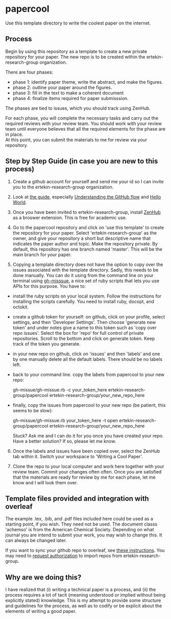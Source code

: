 # papercool

Use this template directory to write the coolest paper on the internet. 

## Process 

Begin by using this repository as a template to create a new private repository for your paper. 
The new repo is to be created within the ertekin-research-group organization. 

There are four phases: 
  - phase 1: identify paper theme, write the abstract, and make the figures. 
  - phase 2: outline your paper around the figures. 
  - phase 3: fill in the text to make a coherent document 
  - phase 4: finalize items required for paper submisssion. 
  
The phases are tied to issues, which you should track using ZenHub. 

For each phase, you will complete the necessary tasks and carry out the required reviews with your review team. 
You should work with your review team until everyone believes that all the required elements for the phase are in place.  
At this point, you can submit the materials to me for review via your repository. 

## Step by Step Guide (in case you are new to this process) 

1) Create a github account for yourself and send me your id so I can invite you to the ertekin-research-group organization. 

2) Look at [the guide](https://guides.github.com/), especially [Understanding the GitHub flow](https://guides.github.com/introduction/flow/) and [Hello World](https://guides.github.com/activities/hello-world/).  

3) Once you have been invited to ertekin-research-group, install [ZenHub](https://www.zenhub.com/) as a broswer extension. 
This is free for academic use. 

4) Go to the papercool repository and click on 'use this template' to create the repository for your paper. 
Select 'ertekin-research-group' as the owner, and give your repository a short but descriptive name that indicates the paper author and topic. Make the repository private. By default, this repository has one branch named 'master'. This will be the main branch for your paper. 

5) Copying a template directory does not have the option to copy over the issues associated with the template directory.  Sadly, this needs to be done manually.  You can do it using from the command line on your terminal using [gh-misssue](https://github.com/E3V3A/gh-missue), a nice set of ruby scripts that lets you use APIs for this purpose. You have to: 

  - install the ruby scripts on your local system. Follow the instructions for installing the scripts carefully.  You need to install ruby, docopt, and octokit. 
  - create a github token for yourself: on github, click on your profile, select settings, and then 'Developer Settings'.  Then choose 'generate new token' and under notes give a name to this token such as 'copy over repo issues'.  Select the box for 'repo' for full control of private repositories. Scroll to the bottom and click on generate token.  Keep track of the token you generate. 
  - in your new repo on github, click on 'issues' and then 'labels' and one by one manually delete all the default labels. There should be no labels left. 
  - back to your command line. copy the labels from papercool to your new repo: 

    gh-missue/gh-missue.rb  -c your_token_here  ertekin-research-group/papercool ertekin-research-group/your_new_repo_here 

  - finally, copy the issues from papercool to your new repo (be patient, this seems to be slow): 

    gh-missue/gh-missue.rb your_token_here -t open ertekin-research-group/papercool ertekin-research-group/your_new_repo_here 

    Stuck?  Ask me and I can do it for you once you have created your repo. Have a better solution?  If so, please let me know. 

6) Once the labels and issues have been copied over, select the ZenHub tab within it. Switch your workspace to 'Writing a Cool Paper'. 

7) Clone the repo to your local computer and work here together with your review team. Commit your changes often often. Once you are satisfied that the materials are ready for review by me for each phase, let me know and I will look them over. 

## Template files provided and integration with overleaf

The example .tex, .bib, and .pdf files included here could be used as a starting point, if you wish.  They need not be used.  The document classs 'achemso' is from the American Chemical Society.  Depending on what journal you are intend to submit your work, you may wish to change this.  It can always be changed later. 

If you want to sync your github repo to overleaf, see [these instructions](https://www.overleaf.com/learn/how-to/How_do_I_connect_an_Overleaf_project_with_a_repo_on_GitHub,_GitLab_or_BitBucket%3F).  You may need to [request authorization](https://help.github.com/en/articles/requesting-organization-approval-for-oauth-apps) to import repos from ertekin-research-group. 


## Why are we doing this? 

I have realized that (i) writing a technical paper is a process, and (ii) the process requires a lot of tacit (meaning understood or implied without being explicitly stated) knowledge. This is my attempt to provide some structure and guidelines for the process, as well as to codify or be explicit about the elements of writing a good paper. 
